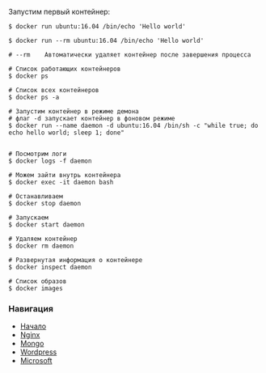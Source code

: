 Запустим первый контейнер:

```
$ docker run ubuntu:16.04 /bin/echo 'Hello world'
```

```
$ docker run --rm ubuntu:16.04 /bin/echo 'Hello world'

# --rm    Автоматически удаляет контейнер после завершения процесса
```

```
# Список работающих контейнеров
$ docker ps
```

```
# Список всех контейнеров
$ docker ps -a
```


```
# Запустим контейнер в режиме демона
# флаг -d запускает контейнер в фоновом режиме
$ docker run --name daemon -d ubuntu:16.04 /bin/sh -c "while true; do echo hello world; sleep 1; done"
```

```

# Посмотрим логи
$ docker logs -f daemon
```

```
# Можем зайти внутрь контейнера
$ docker exec -it daemon bash
```

```
# Останавливаем
$ docker stop daemon
```

```
# Запускаем
$ docker start daemon
```

```
# Удаляем контейнер
$ docker rm daemon
```

```
# Развернутая информация о контейнере
$ docker inspect daemon
```

```
# Список образов
$ docker images
```

### Навигация
* [Начало](./../README.MD)
* [Nginx](./../2_nginx/NGINX.MD)
* [Mongo](./../3_mongo_dockerfile/MONGO.MD)
* [Wordpress](./../4_wordpress_docker-compose/WORDPRESS.MD)
* [Microsoft](./../5_microsoft/MICROSOFT.MD)
